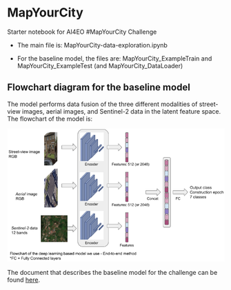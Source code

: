 # MapYourCity
Starter notebook for AI4EO #MapYourCity Challenge

 - The main file is: MapYourCity-data-exploration.ipynb

 - For the baseline model, the files are: MapYourCity_ExampleTrain and MapYourCity_ExampleTest (and MapYourCity_DataLoader)

## Flowchart diagram for the baseline model

The model performs data fusion of the three different modalities of street-view images, aerial images, and Sentinel-2 data in the latent feature space. The flowchart of the model is:

![plot](./Figures/DiagramFlowchart.png)

The document that describes the baseline model for the challenge can be found [here](http://drive.google.com/file/d/1lwg16ov3as3DKpx9ynnJSRj4Zz68DNC6/view?usp=sharing).

